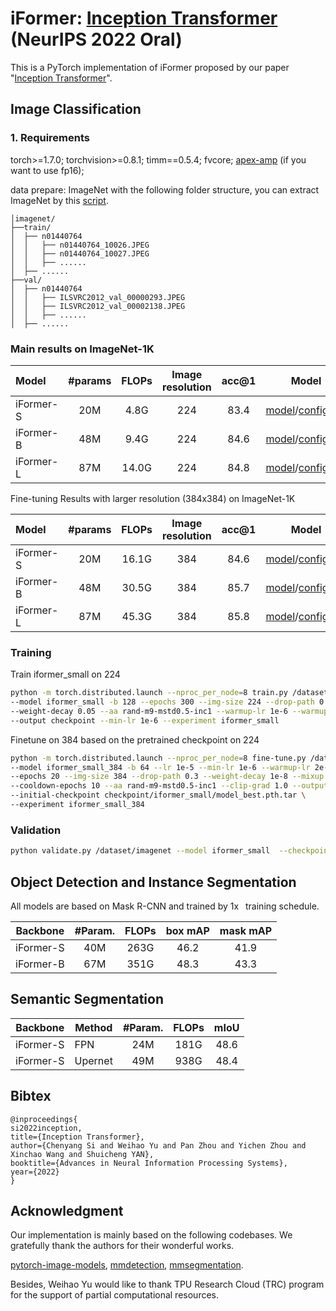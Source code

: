 # iFormer: [Inception Transformer](http://arxiv.org/abs/2205.12956) (NeurIPS 2022 Oral)
This is a PyTorch implementation of iFormer proposed by our paper "[Inception Transformer](http://arxiv.org/abs/2205.12956)".


## Image Classification

### 1. Requirements
torch>=1.7.0; torchvision>=0.8.1; timm==0.5.4; fvcore; [apex-amp](https://github.com/NVIDIA/apex) (if you want to use fp16); 

data prepare: ImageNet with the following folder structure, you can extract ImageNet by this [script](https://gist.github.com/BIGBALLON/8a71d225eff18d88e469e6ea9b39cef4).

```
│imagenet/
├──train/
│  ├── n01440764
│  │   ├── n01440764_10026.JPEG
│  │   ├── n01440764_10027.JPEG
│  │   ├── ......
│  ├── ......
├──val/
│  ├── n01440764
│  │   ├── ILSVRC2012_val_00000293.JPEG
│  │   ├── ILSVRC2012_val_00002138.JPEG
│  │   ├── ......
│  ├── ......
```

### Main results on ImageNet-1K

| Model      |  #params  | FLOPs | Image resolution | acc@1| Model |
| :---       |   :---:   |  :---: |  :---: |  :---:  |  :---:  |
| iFormer-S  |   20M     |   4.8G  |   224 |  83.4  | [model](https://huggingface.co/sail/dl2/resolve/main/iformer/iformer_small.pth)/[config](https://github.com/sail-sg/iFormer/blob/main/checkpoint/iformer_small/args.yaml)/[log](https://github.com/sail-sg/iFormer/blob/main/checkpoint/iformer_small/summary.csv) |
| iFormer-B  |   48M     |   9.4G  |   224 |  84.6  | [model](https://huggingface.co/sail/dl2/resolve/main/iformer/iformer_base.pth)/[config](https://github.com/sail-sg/iFormer/blob/main/checkpoint/iformer_base/args.yaml)/[log](https://github.com/sail-sg/iFormer/blob/main/checkpoint/iformer_base/summary.csv) |
| iFormer-L  |   87M     |   14.0G |   224 |  84.8  | [model](https://huggingface.co/sail/dl2/resolve/main/iformer/iformer_large.pth)/[config](https://github.com/sail-sg/iFormer/blob/main/checkpoint/iformer_large/args.yaml)/[log](https://github.com/sail-sg/iFormer/blob/main/checkpoint/iformer_large/summary.csv) |

Fine-tuning Results with larger resolution (384x384) on ImageNet-1K

| Model      |  #params  | FLOPs | Image resolution | acc@1| Model |
| :---       |   :---:   |  :---: |  :---: |  :---:  |  :---:  |
| iFormer-S  |   20M     |   16.1G  |   384 |  84.6  | [model](https://huggingface.co/sail/dl2/resolve/main/iformer/iformer_small_384.pth)/[config](https://github.com/sail-sg/iFormer/blob/main/checkpoint_384/iformer_small_384/args.yaml)/[log](https://github.com/sail-sg/iFormer/blob/main/checkpoint_384/iformer_small_384/summary.csv) |
| iFormer-B  |   48M     |   30.5G  |   384 |  85.7  | [model](https://huggingface.co/sail/dl2/resolve/main/iformer/iformer_base_384.pth)/[config](https://github.com/sail-sg/iFormer/blob/main/checkpoint_384/iformer_base_384/args.yaml)/[log](https://github.com/sail-sg/iFormer/blob/main/checkpoint_384/iformer_base_384/summary.csv) |
| iFormer-L  |   87M     |   45.3G  |   384 |  85.8  | [model](https://huggingface.co/sail/dl2/resolve/main/iformer/iformer_large_384.pth)/[config](https://github.com/sail-sg/iFormer/blob/main/checkpoint_384/iformer_large_384/args.yaml)/[log](https://github.com/sail-sg/iFormer/blob/main/checkpoint_384/iformer_large_384/summary.csv) |


### Training

Train iformer_small on 224
```bash
python -m torch.distributed.launch --nproc_per_node=8 train.py /dataset/imagenet \
--model iformer_small -b 128 --epochs 300 --img-size 224 --drop-path 0.2 --lr 1e-3 \
--weight-decay 0.05 --aa rand-m9-mstd0.5-inc1 --warmup-lr 1e-6 --warmup-epochs 5 \
--output checkpoint --min-lr 1e-6 --experiment iformer_small
```

Finetune on 384 based on the pretrained checkpoint on 224
```bash
python -m torch.distributed.launch --nproc_per_node=8 fine-tune.py /dataset/imagenet \
--model iformer_small_384 -b 64 --lr 1e-5 --min-lr 1e-6 --warmup-lr 2e-8 --warmup-epochs 0 \
--epochs 20 --img-size 384 --drop-path 0.3 --weight-decay 1e-8 --mixup 0.1 --cutmix 0.1 \
--cooldown-epochs 10 --aa rand-m9-mstd0.5-inc1 --clip-grad 1.0 --output checkpoint_fine \
--initial-checkpoint checkpoint/iformer_small/model_best.pth.tar \
--experiment iformer_small_384
```

### Validation
```bash
python validate.py /dataset/imagenet --model iformer_small  --checkpoint checkpoint/iformer_small/model_best.pth.tar
```

## Object Detection and Instance Segmentation

All models are based on Mask R-CNN and trained by 1x  training schedule.

| Backbone  | #Param. | FLOPs | box mAP | mask mAP |
|:---------:|:-------:|:-----:|:-------:|:--------:|
| iFormer-S |   40M   |  263G |   46.2  |   41.9   |
| iFormer-B |    67M  |  351G |   48.3  |   43.3   |

## Semantic Segmentation

|  Backbone | Method  | #Param. | FLOPs | mIoU |
|:---------:|---------|:-------:|:-----:|:----:|
| iFormer-S | FPN     |   24M   |  181G | 48.6 |
| iFormer-S | Upernet |   49M   |  938G | 48.4 |

## Bibtex
```
@inproceedings{
si2022inception,
title={Inception Transformer},
author={Chenyang Si and Weihao Yu and Pan Zhou and Yichen Zhou and Xinchao Wang and Shuicheng YAN},
booktitle={Advances in Neural Information Processing Systems},
year={2022}
}
```

## Acknowledgment
Our implementation is mainly based on the following codebases. We gratefully thank the authors for their wonderful works.

[pytorch-image-models](https://github.com/rwightman/pytorch-image-models), [mmdetection](https://github.com/open-mmlab/mmdetection), [mmsegmentation](https://github.com/open-mmlab/mmsegmentation).


Besides, Weihao Yu would like to thank TPU Research Cloud (TRC) program for the support of partial computational resources.
